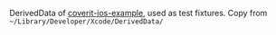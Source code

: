 DerivedData of [coverit-ios-example][], used as test fixtures. Copy from `~/Library/Developer/Xcode/DerivedData/`

[coverit-ios-example]: https://github.com/coverit/coverit-ios-example
